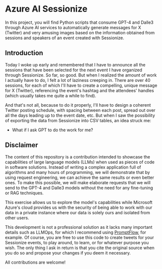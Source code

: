 # Azure AI Sessionize
In this project, you will find Python scripts that consume GPT-4 and Dalle3 through Azure AI services to automatically generate messages for X (Twitter) and very amusing images based on the information obtained from sessions and speakers of an event created with Sessionize.

## Introduction
Today I woke up early and remembered that I have to announce all the sessions that have been selected for the next event I have organized through Sessionize. So far, so good. But when I realized the amount of work I actually have to do, I felt a lot of laziness creeping in.
There are over 40 sessions, for each of which I'll have to create a compelling, unique message for X (Twitter), referencing the event's hashtag and the attendees' handles (which usually takes me quite a while to find).

And that's not all, because to do it properly, I'll have to design a coherent Twitter posting schedule, with spacing between each post, spread out over all the days leading up to the event date, etc. But when I saw the possibility of exporting the data from Sessionize into CSV tables, an idea struck me: 
- What if I ask GPT to do the work for me?

## Disclaimer
The content of this repository is a contribution intended to showcase the capabilities of large language models (LLMs) when used as pieces of code in software solutions. 
Instead of writing a complex application full of algorithms and many hours of programming, we will demonstrate that by using request engineering, we can achieve the same results or even better ones.
To make this possible, we will make elaborate requests that we will send to the GPT-4 and Dalle3 models without the need for any fine-tuning or RAG techniques.

This exercise allows us to explore the model's capabilities while Microsoft Azure's cloud provides us with the security of being able to work with our data in a private instance where our data is solely ours and isolated from other users.

This development is not a professional solution as it lacks many important details such as LLMOps, for which I recommend using [PromptFlow](https://github.com/microsoft/promptflow), for example.
Of course, you are free to use this code to create tweets for your Sessionize events, to play around, to learn, or for whatever purpose you wish. The only thing I ask in return is that you cite the original source when you do so and propose your changes if you deem it necessary.

All contributions are welcome!
